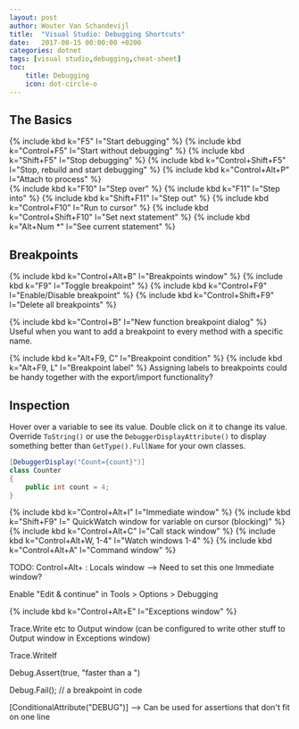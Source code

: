 ```yaml
---
layout: post
author: Wouter Van Schandevijl
title:  "Visual Studio: Debugging Shortcuts"
date:   2017-08-15 00:00:00 +0200
categories: dotnet
tags: [visual studio,debugging,cheat-sheet]
toc:
    title: Debugging
    icon: dot-circle-o
---
```


## The Basics

{% include kbd k="F5" l="Start debugging" %}
{% include kbd k="Control+F5" l="Start without debugging" %}
{% include kbd k="Shift+F5" l="Stop debugging" %}
{% include kbd k="Control+Shift+F5" l="Stop, rebuild and start debugging" %}
{% include kbd k="Control+Alt+P" l="Attach to process" %}
<br>
{% include kbd k="F10" l="Step over" %}
{% include kbd k="F11" l="Step into" %}
{% include kbd k="Shift+F11" l="Step out" %}
{% include kbd k="Control+F10" l="Run to cursor" %}
{% include kbd k="Control+Shift+F10" l="Set next statement" %}
{% include kbd k="Alt+Num *" l="See current statement" %}
<br>

<!--more-->


## Breakpoints

{% include kbd k="Control+Alt+B" l="Breakpoints window" %}
{% include kbd k="F9" l="Toggle breakpoint" %}
{% include kbd k="Control+F9" l="Enable/Disable breakpoint" %}
{% include kbd k="Control+Shift+F9" l="Delete all breakpoints" %}

{% include kbd k="Control+B" l="New function breakpoint dialog" %}
Useful when you want to add a breakpoint to every method with a specific name.

{% include kbd k="Alt+F9, C" l="Breakpoint condition" %}
{% include kbd k="Alt+F9, L" l="Breakpoint label" %}
Assigning labels to breakpoints could be handy together with the export/import functionality?


## Inspection

Hover over a variable to see its value. Double click on it to 
change its value. Override `ToString()` or use the 
`DebuggerDisplayAttribute()` to display something better than
`GetType().FullName` for your own classes.

```c#
[DebuggerDisplay("Count={count}")]
class Counter
{
    public int count = 4;
}
```

{% include kbd k="Control+Alt+I" l="Immediate window" %}
{% include kbd k="Shift+F9" l=" QuickWatch window for variable on cursor (blocking)" %}
{% include kbd k="Control+Alt+C" l="Call stack window" %}
{% include kbd k="Control+Alt+W, 1-4" l="Watch windows 1-4" %}
{% include kbd k="Control+Alt+A" l="Command window" %}

TODO: Control+Alt+ : Locals window --> Need to set this one
Immediate window?

Enable "Edit & continue" in Tools > Options > Debugging

{% include kbd k="Control+Alt+E" l="Exceptions window" %}

Trace.Write etc to Output window (can be configured to write other stuff to Output window in Exceptions window)

Trace.WriteIf

Debug.Assert(true, "faster than a ")

Debug.Fail(); // a breakpoint in code

[ConditionalAttribute("DEBUG")]
--> Can be used for assertions that don't fit on one line


